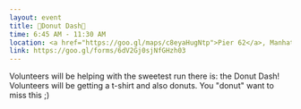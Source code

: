 ```yaml
---
layout: event
title: 🍩Donut Dash🍩  
time: 6:45 AM - 11:30 AM
location: <a href="https://goo.gl/maps/c8eyaHugNtp">Pier 62</a>, Manhattan
link: https://goo.gl/forms/6dV2Gj0sjNfGHzh03
---
```

Volunteers will be helping with the sweetest run there is: the Donut Dash! Volunteers will be getting a t-shirt and also donuts. You "donut" want to miss this ;)




